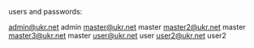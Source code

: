 users and passwords:

admin@ukr.net				admin
master@ukr.net				master
master2@ukr.net				master
master3@ukr.net				master
user@ukr.net				user
user2@ukr.net				user2
